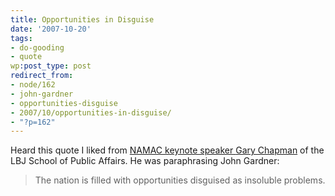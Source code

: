 ```yaml
---
title: Opportunities in Disguise
date: '2007-10-20'
tags:
- do-gooding
- quote
wp:post_type: post
redirect_from:
- node/162
- john-gardner
- opportunities-disguise
- 2007/10/opportunities-in-disguise/
- "?p=162"
---
```


Heard this quote I liked from [NAMAC keynote speaker ](http://namac.org) [Gary Chapman](http://www.utexas.edu/lbj/21cp/bio.html) of the LBJ School of Public Affairs. He was paraphrasing John Gardner:

> The nation is filled with opportunities disguised as insoluble problems.